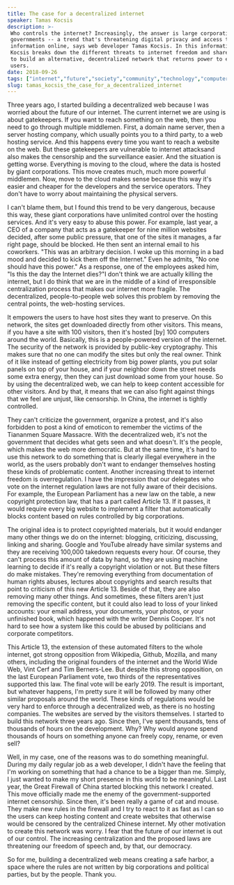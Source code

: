 ```yaml
---
title: The case for a decentralized internet
speaker: Tamas Kocsis
description: >-
 Who controls the internet? Increasingly, the answer is large corporations and
 governments -- a trend that's threatening digital privacy and access to
 information online, says web developer Tamas Kocsis. In this informative talk,
 Kocsis breaks down the different threats to internet freedom and shares his plan
 to build an alternative, decentralized network that returns power to everyday
 users.
date: 2018-09-26
tags: ["internet","future","society","community","technology","computers","privacy","surveillance","social-media","media","collaboration","web","encryption","activism"]
slug: tamas_kocsis_the_case_for_a_decentralized_internet
---
```


Three years ago, I started building a decentralized web because I was worried about the
future of our internet. The current internet we are using is about gatekeepers. If you want
to reach something on the web, then you need to go through multiple middlemen. First, a
domain name server, then a server hosting company, which usually points you to a third
party, to a web hosting service. And this happens every time you want to reach a website
on the web. But these gatekeepers are vulnerable to internet attacksand also makes the
censorship and the surveillance easier. And the situation is getting worse. Everything is
moving to the cloud, where the data is hosted by giant corporations. This move creates
much, much more powerful middlemen. Now, move to the cloud makes sense because this way
it's easier and cheaper for the developers and the service operators. They don't have to
worry about maintaining the physical servers.

I can't blame them, but I found this trend to be very dangerous, because this way, these
giant corporations have unlimited control over the hosting services. And it's very easy to
abuse this power. For example, last year, a CEO of a company that acts as a gatekeeper for
nine million websites decided, after some public pressure, that one of the sites it
manages, a far right page, should be blocked. He then sent an internal email to his
coworkers. "This was an arbitrary decision. I woke up this morning in a bad mood and
decided to kick them off the Internet." Even he admits, "No one should have this power."
As a response, one of the employees asked him, "Is this the day the Internet dies?"I don't
think we are actually killing the internet, but I do think that we are in the middle of a
kind of irresponsible centralization process that makes our internet more fragile. The
decentralized, people-to-people web solves this problem by removing the central points,
the web-hosting services.

It empowers the users to have host sites they want to preserve. On this network, the sites
get downloaded directly from other visitors. This means, if you have a site with 100
visitors, then it's hosted [by] 100 computers around the world. Basically, this is a
people-powered version of the internet. The security of the network is provided by
public-key cryptography. This makes sure that no one can modify the sites but only the
real owner. Think of it like instead of getting electricity from big power plants, you put
solar panels on top of your house, and if your neighbor down the street needs some extra
energy, then they can just download some from your house. So by using the decentralized
web, we can help to keep content accessible for other visitors. And by that, it means that
we can also fight against things that we feel are unjust, like censorship. In China, the
internet is tightly controlled.

They can't criticize the government, organize a protest, and it's also forbidden to post a
kind of emoticon to remember the victims of the Tiananmen Square Massacre. With the
decentralized web, it's not the government that decides what gets seen and what doesn't.
It's the people, which makes the web more democratic. But at the same time, it's hard to
use this network to do something that is clearly illegal everywhere in the world, as the
users probably don't want to endanger themselves hosting these kinds of problematic
content. Another increasing threat to internet freedom is overregulation. I have the
impression that our delegates who vote on the internet regulation laws are not fully aware
of their decisions. For example, the European Parliament has a new law on the table, a new
copyright protection law, that has a part called Article 13. If it passes, it would
require every big website to implement a filter that automatically blocks content based on
rules controlled by big corporations.

The original idea is to protect copyrighted materials, but it would endanger many other
things we do on the internet: blogging, criticizing, discussing, linking and sharing.
Google and YouTube already have similar systems and they are receiving 100,000 takedown
requests every hour. Of course, they can't process this amount of data by hand, so they
are using machine learning to decide if it's really a copyright violation or not. But
these filters do make mistakes. They're removing everything from documentation of human
rights abuses, lectures about copyrights and search results that point to criticism of
this new Article 13. Beside of that, they are also removing many other things. And
sometimes, these filters aren't just removing the specific content, but it could also lead
to loss of your linked accounts: your email address, your documents, your photos, or your
unfinished book, which happened with the writer Dennis Cooper. It's not hard to see how a
system like this could be abused by politicians and corporate competitors.

This Article 13, the extension of these automated filters to the whole internet, got
strong opposition from Wikipedia, Github, Mozilla, and many others, including the original
founders of the internet and the World Wide Web, Vint Cerf and Tim Berners-Lee. But
despite this strong opposition, on the last European Parliament vote, two thirds of the
representatives supported this law. The final vote will be early 2019. The result is
important, but whatever happens, I'm pretty sure it will be followed by many other similar
proposals around the world. These kinds of regulations would be very hard to enforce
through a decentralized web, as there is no hosting companies. The websites are served by
the visitors themselves. I started to build this network three years ago. Since then, I've
spent thousands, tens of thousands of hours on the development. Why? Why would anyone
spend thousands of hours on something anyone can freely copy, rename, or even
sell?

Well, in my case, one of the reasons was to do something meaningful. During my daily
regular job as a web developer, I didn't have the feeling that I'm working on something
that had a chance to be a bigger than me. Simply, I just wanted to make my short presence
in this world to be meaningful. Last year, the Great Firewall of China started blocking
this network I created. This move officially made me the enemy of the government-supported
internet censorship. Since then, it's been really a game of cat and mouse. They make new
rules in the firewall and I try to react to it as fast as I can so the users can keep
hosting content and create websites that otherwise would be censored by the centralized
Chinese internet. My other motivation to create this network was worry. I fear that the
future of our internet is out of our control. The increasing centralization and the
proposed laws are threatening our freedom of speech and, by that, our democracy.

So for me, building a decentralized web means creating a safe harbor, a space where the
rules are not written by big corporations and political parties, but by the people. Thank
you.

<!--
ad_duration=3.33
comment_count=126
event="TED Salon Samsung"
external_start_time=0
has_talk_citation=1
intro_duration=11.82
is_subtitle_required="False"
is_talk_featured="True"
language="en"
language_swap="False"
native_language="en"
number_of_related_talks=6
number_of_speakers=1
number_of_subtitled_videos=19
number_of_tags=14
number_of_talk_download_languages=20
number_of_talk_more_resources=0
number_of_talk_recommendations=1
number_of_talks_take_actions=1
post_ad_duration=0.83
published_timestamp="2018-11-09 15:51:35"
recording_date="2018-09-26"
speaker_description="Web developer"
speaker_is_published=1
speaker_name="Tamas Kocsis"
talk_more_resources=[]
talk_name="The case for a decentralized internet"
talk_recommendations_blurb="More resources curated by Tamas Kocsis"
talks_tags=["internet","future","society","community","technology","computers","privacy","surveillance","social-media","media","collaboration","web","encryption","activism"]
url_audio="https://download.ted.com/talks/TamasKocsis_2018S.mp3?apikey=acme-roadrunner"
url_photo_speaker="https://pe.tedcdn.com/images/ted/cfdf65bd0026a5aee724ad280a6f0bba099c45f8_254x191.jpg"
url_photo_talk="https://s3.amazonaws.com/talkstar-photos/uploads/8de8128d-2a4b-4637-9b05-8aa8a454e1aa/TamasKocsis_2018S-embed.jpg"
url_webpage="https://www.ted.com/talks/tamas_kocsis_the_case_for_a_decentralized_internet"
video_type_name="TED Salon Talk (partner)"
-->